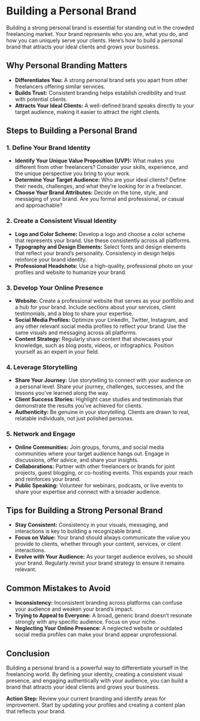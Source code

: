 # Building a Personal Brand

Building a strong personal brand is essential for standing out in the crowded freelancing market. Your brand represents who you are, what you do, and how you can uniquely serve your clients. Here’s how to build a personal brand that attracts your ideal clients and grows your business.

## Why Personal Branding Matters

- **Differentiates You:** A strong personal brand sets you apart from other freelancers offering similar services.
- **Builds Trust:** Consistent branding helps establish credibility and trust with potential clients.
- **Attracts Your Ideal Clients:** A well-defined brand speaks directly to your target audience, making it easier to attract the right clients.

## Steps to Building a Personal Brand

### 1. **Define Your Brand Identity**

- **Identify Your Unique Value Proposition (UVP):** What makes you different from other freelancers? Consider your skills, experience, and the unique perspective you bring to your work.
- **Determine Your Target Audience:** Who are your ideal clients? Define their needs, challenges, and what they’re looking for in a freelancer.
- **Choose Your Brand Attributes:** Decide on the tone, style, and messaging of your brand. Are you formal and professional, or casual and approachable?

### 2. **Create a Consistent Visual Identity**

- **Logo and Color Scheme:** Develop a logo and choose a color scheme that represents your brand. Use these consistently across all platforms.
- **Typography and Design Elements:** Select fonts and design elements that reflect your brand’s personality. Consistency in design helps reinforce your brand identity.
- **Professional Headshots:** Use a high-quality, professional photo on your profiles and website to humanize your brand.

### 3. **Develop Your Online Presence**

- **Website:** Create a professional website that serves as your portfolio and a hub for your brand. Include sections about your services, client testimonials, and a blog to share your expertise.
- **Social Media Profiles:** Optimize your LinkedIn, Twitter, Instagram, and any other relevant social media profiles to reflect your brand. Use the same visuals and messaging across all platforms.
- **Content Strategy:** Regularly share content that showcases your knowledge, such as blog posts, videos, or infographics. Position yourself as an expert in your field.

### 4. **Leverage Storytelling**

- **Share Your Journey:** Use storytelling to connect with your audience on a personal level. Share your journey, challenges, successes, and the lessons you’ve learned along the way.
- **Client Success Stories:** Highlight case studies and testimonials that demonstrate the results you’ve achieved for clients.
- **Authenticity:** Be genuine in your storytelling. Clients are drawn to real, relatable individuals, not just polished personas.

### 5. **Network and Engage**

- **Online Communities:** Join groups, forums, and social media communities where your target audience hangs out. Engage in discussions, offer advice, and share your insights.
- **Collaborations:** Partner with other freelancers or brands for joint projects, guest blogging, or co-hosting events. This expands your reach and reinforces your brand.
- **Public Speaking:** Volunteer for webinars, podcasts, or live events to share your expertise and connect with a broader audience.

## Tips for Building a Strong Personal Brand

- **Stay Consistent:** Consistency in your visuals, messaging, and interactions is key to building a recognizable brand.
- **Focus on Value:** Your brand should always communicate the value you provide to clients, whether through your content, services, or client interactions.
- **Evolve with Your Audience:** As your target audience evolves, so should your brand. Regularly revisit your brand strategy to ensure it remains relevant.

## Common Mistakes to Avoid

- **Inconsistency:** Inconsistent branding across platforms can confuse your audience and weaken your brand’s impact.
- **Trying to Appeal to Everyone:** A broad, generic brand doesn’t resonate strongly with any specific audience. Focus on your niche.
- **Neglecting Your Online Presence:** A neglected website or outdated social media profiles can make your brand appear unprofessional.

## Conclusion

Building a personal brand is a powerful way to differentiate yourself in the freelancing world. By defining your identity, creating a consistent visual presence, and engaging authentically with your audience, you can build a brand that attracts your ideal clients and grows your business.

**Action Step:** Review your current branding and identify areas for improvement. Start by updating your profiles and creating a content plan that reflects your brand.
